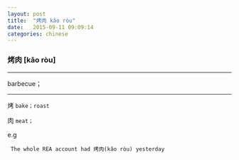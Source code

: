 ```yaml
---
layout: post
title:  "烤肉 kǎo ròu"
date:   2015-09-11 09:09:14
categories: chinese
---
```

### 烤肉 [kǎo ròu]
-----------

  barbecue；

-----------

   烤 `bake；roast`

   肉 `meat；`


e.g

     The whole REA account had 烤肉(kǎo ròu) yesterday









